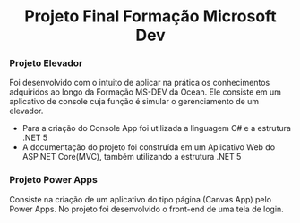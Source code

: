 <h1 align="center">Projeto Final Formação Microsoft Dev</h1>
<h3>Projeto Elevador</h3>
<p>Foi desenvolvido com o intuito de aplicar na prática os conhecimentos adquiridos ao longo da Formação MS-DEV da Ocean. Ele consiste em um aplicativo de console cuja função é simular o gerenciamento de um elevador.</p>
<ul>
  <li>Para a criação do Console App foi utilizada a linguagem C# e a estrutura .NET 5</li>
  <li>A documentação do projeto foi construída em um Aplicativo Web do ASP.NET Core(MVC), também utilizando a estrutura .NET 5</li>
</ul>

<h3>Projeto Power Apps</h3>
<p>Consiste na criação de um aplicativo do tipo página (Canvas App) pelo Power Apps. No projeto foi desenvolvido o front-end de uma tela de login.</p>
